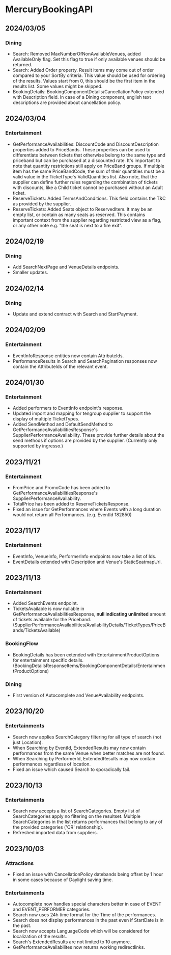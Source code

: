 # MercuryBookingAPI

## 2024/03/05
### Dining
  * Search: Removed MaxNumberOfNonAvailableVenues, added AvailableOnly flag. Set this flag to true if only available venues should be returned.
  * Search: Added Order property. Result items may come out of order compared to your SortBy criteria. This value should be used for ordering of the results. Values start from 0, this should be the first item in the results list. Some values might be skipped.
  * BookingDetails: BookingComponentDetails/CancellationPolicy extended with Description field. In case of a Dining component, english text descriptions are provided about cancellation policy.

## 2024/03/04
### Entertainment
  * GetPerformanceAvailabilities: DiscountCode and DiscountDescription properties added to PriceBands. These properties can be used to differentiate between tickets that otherwise belong to the same type and priceband but can be purchased at a discounted rate. It's important to note that quantity restrictions still apply on PriceBand groups. If multiple item has the same PriceBandCode, the sum of their quantities must be a valid value in the TicketType's ValidQuantities list. Also note, that the supplier can define further rules regarding the combination of tickets with discounts, like a Child ticket cannot be purchased without an Adult ticket.
  * ReserveTickets: Added TermsAndConditions. This field contains the T&C as provided by the supplier.
  * ReserveTickets: Added Seats object to ReservedItem. It may be an empty list, or contain as many seats as reserved. This contains important context from the supplier regarding restricted view as a flag, or any other note e.g. "the seat is next to a fire exit".

## 2024/02/19
### Dining
  * Add SearchNextPage and VenueDetails endpoints.
  * Smaller updates.

## 2024/02/14
### Dining
  * Update and extend contract with Search and StartPayment.

## 2024/02/09
### Entertainment
  * EventInfoResponse entities now contain AttributeIds.
  * PerformanceResults in Search and SearchPagination responses now contain the AttributeIds of the relevant event.

## 2024/01/30
### Entertainment
  * Added performers to EventInfo endpoint's response.
  * Updated import and mapping for tengroup supplier to support the display of multiple TicketTypes.
  * Added SendMethod and DefaultSendMethod to GetPerformanceAvailabilitiesResponse's SupplierPerformanceAvailability. These provide further details about the send methods if options are provided by the supplier. (Currently only supported by ingresso.)

## 2023/11/21
### Entertainment
  * FromPrice and PromoCode has been added to GetPerformanceAvailabilitiesResponse's SupplierPerformanceAvailability.
  * TotalPrice has been added to ReserveTicketsResponse.
  * Fixed an issue for GetPerformances where Events with a long duration would not return all Performances. (e.g. EventId 182850)

## 2023/11/17
### Entertainment
  * EventInfo, VenueInfo, PerformerInfo endpoints now take a list of Ids.
  * EventDetails extended with Description and Venue's StaticSeatmapUrl.

## 2023/11/13
### Entertainment
  * Added SearchEvents endpoint.
  * TicketsAvailable is now nullable in GetPerformanceAvailabilitiesResponse, **null indicating unlimited** amount of tickets available for the Priceband. (SupplierPerformanceAvailabilities/AvailabilityDetails/TicketTypes/PriceBands/TicketsAvailable)

### BookingFlow
  * BookingDetails has been extended with EntertainmentProductOptions for entertainment specific details. (BookingDetailsResponseItems/BookingComponentDetails/EntertainmentProductOptions)

### Dining
  * First version of Autocomplete and VenueAvailability endpoints.

## 2023/10/20
### Entertainments
  * Search now applies SearchCategory filtering for all type of search (not just Location).
  * When Searching by EventId, ExtendedResults may now contain performances from the same Venue when better matches are not found.
  * When Searching by PerformerId, ExtendedResults may now contain performances regardless of location.
  * Fixed an issue which caused Search to sporadically fail.

## 2023/10/13
### Entertainments
  * Search now accepts a list of SearchCategories. Empty list of SearchCategories apply no filtering on the resultset. Multiple SearchCategories in the list returns performances that belong to any of the provided categories ('OR' relationship).
  * Refreshed imported data from suppliers.

## 2023/10/03
### Attractions
  * Fixed an issue with CancellationPolicy datebands being offset by 1 hour in some cases because of Daylight saving time.

### Entertainments
  * Autocomplete now handles special characters better in case of EVENT and EVENT_PERFORMER categories.
  * Search now uses 24h time format for the Time of the performances.
  * Search does not display performances in the past even if StartDate is in the past.
  * Search now accepts LanguageCode which will be considered for localization of the results.
  * Search's ExtendedResults are not limited to 10 anymore.
  * GetPerformanceAvailabilites now returns working redirectlinks.
